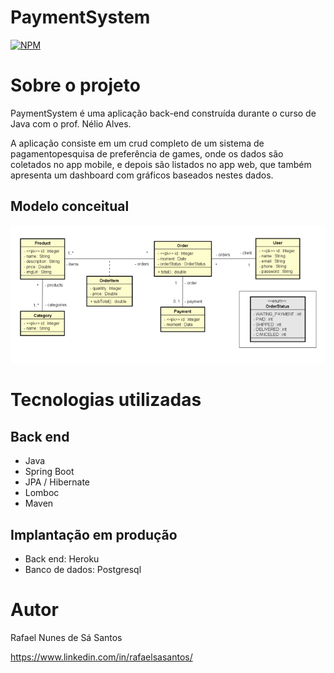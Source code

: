 # PaymentSystem 
[![NPM](https://img.shields.io/npm/l/react)](https://github.com/DevRafaelSa/PaymentSystemJava/blob/main/LICENCE) 

# Sobre o projeto

PaymentSystem é uma aplicação back-end construída durante o curso de Java com o prof. Nélio Alves.

A aplicação consiste em um crud completo de um sistema de pagamentopesquisa de preferência de games, onde os dados são coletados no app mobile, e depois são listados no app web, que também apresenta um dashboard com gráficos baseados nestes dados.

## Modelo conceitual
![Modelo Conceitual](https://github.com/DevRafaelSa/PaymentSystemJava/blob/main/modelo%20conceitual.png)

# Tecnologias utilizadas
## Back end
- Java
- Spring Boot
- JPA / Hibernate
- Lomboc
- Maven
## Implantação em produção
- Back end: Heroku
- Banco de dados: Postgresql

# Autor

Rafael Nunes de Sá Santos

https://www.linkedin.com/in/rafaelsasantos/
